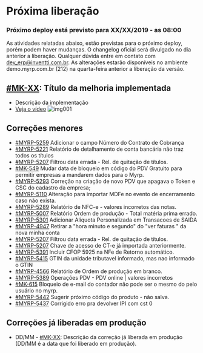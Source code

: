 # Próxima liberação

### Próximo deploy está previsto para XX/XX/2019 - as 08:00
As atividades relatadas abaixo, estão previstas para o próximo deploy, porém podem haver mudanças. O changelog oficial será divulgado no dia anterior a liberação. Qualquer dúvida entre em contato com dev_erp@inventti.com.br.
As alterações estarão disponíveis no ambiente demo.myrp.com.br (212) na quarta-feira anterior a liberação da versão.

## [#MK-XX](https://devmyrp.atlassian.net/browse/MK-XX): Título da melhoria implementada
* Descrição da implementação
* [Veja o vídeo](http://recordit.co/2MyFCjFpdq)
![img001](https://i.imgur.com/XXXX.png)

## Correções menores
* [#MYRP-5259](https://devmyrp.atlassian.net/browse/MYRP-5259) Adicionar o campo Número do Contrato de Cobrança
* [#MYRP-5221](https://devmyrp.atlassian.net/browse/MYRP-5221) Relatório de detalhamento de conta bancária não traz todos os títulos
* [#MYRP-5207](https://devmyrp.atlassian.net/browse/MYRP-5259) Filtrou data errada - Rel. de quitação de títulos.
* [#MK-549](https://devmyrp.atlassian.net/browse/MK-549) Mudar data de bloqueio em código do PDV Gratuito para permitir empresas a mandarem dados para o Myrp.
* [#MYRP-5293](https://devmyrp.atlassian.net/browse/MYRP-5293) Correção na criação de novo PDV que apagava o Token e CSC do cadastro da empresa;
* [#MYRP-5110](https://devmyrp.atlassian.net/browse/MYRP-5110) Alteração para importar MDFe no evento de encerramento caso não exista.
* [#MYRP-5289](https://devmyrp.atlassian.net/browse/MYRP-5289) Relatório de NFC-e - valores incorretos das notas.
* [#MYRP-5007](https://devmyrp.atlassian.net/browse/MYRP-5007) Relatório Ordem de produção - Total matéria prima errado.
* [#MYRP-5301](https://devmyrp.atlassian.net/browse/MYRP-5301) Adicionar Aliquota Personalizada em Transacoes de SAIDA
* [#MYRP-4947](https://devmyrp.atlassian.net/browse/MYRP-4947) Retirar a "hora minuto e segundo" do "ver faturas " da nova minha conta
* [#MYRP-5207](https://devmyrp.atlassian.net/browse/MYRP-5207) Filtrou data errada - Rel. de quitação de títulos. 
* [#MYRP-5207](https://devmyrp.atlassian.net/browse/MYRP-5375) Chave de acesso de CT-e já importada anteriormente.
* [#MYRP-5391](https://devmyrp.atlassian.net/browse/MYRP-5391) Incluir CFOP 5925 na NFe de Retorno automático. 
* [#MYRP-5415](https://devmyrp.atlassian.net/browse/MYRP-5415) GTIN da unidade tributavel informado, mas nao informado o GTIN
* [#MYRP-4566](https://devmyrp.atlassian.net/browse/MYRP-4566) Relatório de Ordem de produção em branco. 
* [#MYRP-5389](https://devmyrp.atlassian.net/browse/MYRP-5389) Operações PDV - PDV online | valores incorretos
* [#MK-615](https://devmyrp.atlassian.net/browse/MK-615) Bloqueio de e-mail do contador não pode ser o mesmo do pelo usuário no myrp.
* [#MYRP-5442](https://devmyrp.atlassian.net/browse/MYRP-5442) Sugerir próximo código do produto - não salva. 
* [#MYRP-5437](https://devmyrp.atlassian.net/browse/MYRP-5437) Corrigido erro pra devolver IPI com cst 0


## Correções já liberadas em produção
* DD/MM - [#MK-XX](https://devmyrp.atlassian.net/browse/MK-XX): Descrição da correção já liberada em produção (DD/MM é a data que foi liberado em produção).
